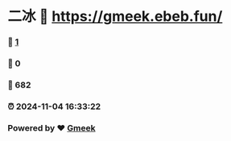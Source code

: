 # 二冰 :link: https://gmeek.ebeb.fun/ 
### :page_facing_up: [1](https://gmeek.ebeb.fun//tag.html) 
### :speech_balloon: 0 
### :hibiscus: 682 
### :alarm_clock: 2024-11-04 16:33:22 
### Powered by :heart: [Gmeek](https://github.com/Meekdai/Gmeek)
